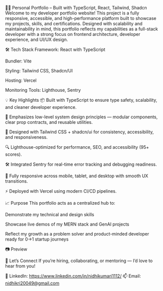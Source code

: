 🧑‍💻 Personal Portfolio – Built with TypeScript, React, Tailwind, Shadcn
Welcome to my developer portfolio website! This project is a fully responsive, accessible, and high-performance platform built to showcase my projects, skills, and certifications. Designed with scalability and maintainability in mind, this portfolio reflects my capabilities as a full-stack developer with a strong focus on frontend architecture, developer experience, and UI/UX design.


🛠️ Tech Stack
Framework: React with TypeScript

Bundler: Vite

Styling: Tailwind CSS, Shadcn/UI

Hosting: Vercel

Monitoring Tools: Lighthouse, Sentry

💡 Key Highlights
📦 Built with TypeScript to ensure type safety, scalability, and cleaner developer experience.

🧠 Emphasizes low-level system design principles — modular components, clear prop contracts, and reusable utilities.

🎨 Designed with Tailwind CSS + shadcn/ui for consistency, accessibility, and responsiveness.

🔍 Lighthouse-optimized for performance, SEO, and accessibility (95+ scores).

🛠️ Integrated Sentry for real-time error tracking and debugging readiness.

🧩 Fully responsive across mobile, tablet, and desktop with smooth UX transitions.

⚡ Deployed with Vercel using modern CI/CD pipelines.

📈 Purpose
This portfolio acts as a centralized hub to:

Demonstrate my technical and design skills

Showcase live demos of my MERN stack and GenAI projects

Reflect my growth as a problem solver and product-minded developer ready for 0→1 startup journeys

📷 Preview

🤝 Let’s Connect
If you’re hiring, collaborating, or mentoring — I’d love to hear from you!

🔗 LinkedIn: https://www.linkedin.com/in/nidhikumari1112/
📫 Email: nidhikri20049@gmail.com
